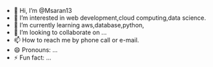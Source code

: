 - 👋 Hi, I’m @Msaran13
- 👀 I’m interested in web development,cloud computing,data science.
- 🌱 I’m currently learning aws,database,python,
- 💞️ I’m looking to collaborate on ...
- 📫 How to reach me by phone call or e-mail.
- 😄 Pronouns: ...
- ⚡ Fun fact: ...

<!---
Msaran13/Msaran13 is a ✨ special ✨ repository because its `README.md` (this file) appears on your GitHub profile.
You can click the Preview link to take a look at your changes.
--->
